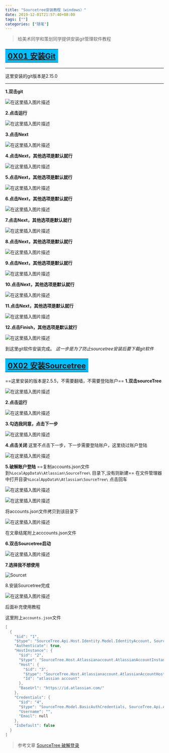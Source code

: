 ```yaml
---
title: "Sourcetree安装教程（windows）"
date: 2019-12-01T21:57:40+08:00
tags: [""]
categories: ["随笔"]
---
```


<!--more-->

>给美术同学和策划同学提供安装git管理软件教程

### <table ><tr ><td align="left" bgcolor=DeepSkyBlue ><font size="5"><b><u> 0X01 安装Git</u></b></font></td></tr></table>	
****
这里安装的git版本是2.15.0
****
**1.双击git**
  
  

![在这里插入图片描述](https://img-blog.csdnimg.cn/20181120113208417.png?x-oss-process=image/watermark,type_ZmFuZ3poZW5naGVpdGk,shadow_10,text_aHR0cHM6Ly9ibG9nLmNzZG4ubmV0L2NvZGluZ3JpdmVy,size_16,color_FFFFFF,t_70)  

**2.点击运行**
  
  

![在这里插入图片描述](https://img-blog.csdnimg.cn/20181120113255325.png?x-oss-process=image/watermark,type_ZmFuZ3poZW5naGVpdGk,shadow_10,text_aHR0cHM6Ly9ibG9nLmNzZG4ubmV0L2NvZGluZ3JpdmVy,size_16,color_FFFFFF,t_70)  


**3.点击Next**

  
  

![在这里插入图片描述](https://img-blog.csdnimg.cn/20181120113314436.png?x-oss-process=image/watermark,type_ZmFuZ3poZW5naGVpdGk,shadow_10,text_aHR0cHM6Ly9ibG9nLmNzZG4ubmV0L2NvZGluZ3JpdmVy,size_16,color_FFFFFF,t_70)  


**4.点击Next，其他选项是默认就行**
  
  

![在这里插入图片描述](https://img-blog.csdnimg.cn/20181120113330903.png?x-oss-process=image/watermark,type_ZmFuZ3poZW5naGVpdGk,shadow_10,text_aHR0cHM6Ly9ibG9nLmNzZG4ubmV0L2NvZGluZ3JpdmVy,size_16,color_FFFFFF,t_70)  

**5.点击Next，其他选项是默认就行**
  
  

![在这里插入图片描述](https://img-blog.csdnimg.cn/20181120113404854.png?x-oss-process=image/watermark,type_ZmFuZ3poZW5naGVpdGk,shadow_10,text_aHR0cHM6Ly9ibG9nLmNzZG4ubmV0L2NvZGluZ3JpdmVy,size_16,color_FFFFFF,t_70)  

**6.点击Next，其他选项是默认就行**
  
  

![在这里插入图片描述](https://img-blog.csdnimg.cn/20181120113415146.png?x-oss-process=image/watermark,type_ZmFuZ3poZW5naGVpdGk,shadow_10,text_aHR0cHM6Ly9ibG9nLmNzZG4ubmV0L2NvZGluZ3JpdmVy,size_16,color_FFFFFF,t_70)  

**7.点击Next，其他选项是默认就行**
  
  

![在这里插入图片描述](https://img-blog.csdnimg.cn/20181120113427980.png?x-oss-process=image/watermark,type_ZmFuZ3poZW5naGVpdGk,shadow_10,text_aHR0cHM6Ly9ibG9nLmNzZG4ubmV0L2NvZGluZ3JpdmVy,size_16,color_FFFFFF,t_70)  

**8.点击Next，其他选项是默认就行**
  
  

![在这里插入图片描述](https://img-blog.csdnimg.cn/20181120113441432.png?x-oss-process=image/watermark,type_ZmFuZ3poZW5naGVpdGk,shadow_10,text_aHR0cHM6Ly9ibG9nLmNzZG4ubmV0L2NvZGluZ3JpdmVy,size_16,color_FFFFFF,t_70)  

**9.点击Next，其他选项是默认就行**
  
  

![在这里插入图片描述](https://img-blog.csdnimg.cn/20181120113500909.png?x-oss-process=image/watermark,type_ZmFuZ3poZW5naGVpdGk,shadow_10,text_aHR0cHM6Ly9ibG9nLmNzZG4ubmV0L2NvZGluZ3JpdmVy,size_16,color_FFFFFF,t_70)  

**10.点击Next，其他选项是默认就行**
  
  

![在这里插入图片描述](https://img-blog.csdnimg.cn/20181120113510982.png?x-oss-process=image/watermark,type_ZmFuZ3poZW5naGVpdGk,shadow_10,text_aHR0cHM6Ly9ibG9nLmNzZG4ubmV0L2NvZGluZ3JpdmVy,size_16,color_FFFFFF,t_70)  

**11.点击Next，其他选项是默认就行**
  
  

![在这里插入图片描述](https://img-blog.csdnimg.cn/20181120113532762.png?x-oss-process=image/watermark,type_ZmFuZ3poZW5naGVpdGk,shadow_10,text_aHR0cHM6Ly9ibG9nLmNzZG4ubmV0L2NvZGluZ3JpdmVy,size_16,color_FFFFFF,t_70)  

**12.点击Finish，其他选项是默认就行**
  
  

![在这里插入图片描述](https://img-blog.csdnimg.cn/20181120113547862.png?x-oss-process=image/watermark,type_ZmFuZ3poZW5naGVpdGk,shadow_10,text_aHR0cHM6Ly9ibG9nLmNzZG4ubmV0L2NvZGluZ3JpdmVy,size_16,color_FFFFFF,t_70)  


到这里git软件安装完成。
*这一步是为了防止sourcetree安装后要下载git软件*
### <table ><tr ><td align="left" bgcolor=DeepSkyBlue ><font size="5"><b><u> 0X02 安装Sourcetree</u></b></font></td></tr></table>	
==这里安装的版本是2.5.5，不需要翻墙，不需要登陆账户==
**1.双击sourceTree**
  
  

![在这里插入图片描述](https://img-blog.csdnimg.cn/20181120113719121.png?x-oss-process=image/watermark,type_ZmFuZ3poZW5naGVpdGk,shadow_10,text_aHR0cHM6Ly9ibG9nLmNzZG4ubmV0L2NvZGluZ3JpdmVy,size_16,color_FFFFFF,t_70)  


**2.点击运行**
  
  

![在这里插入图片描述](https://img-blog.csdnimg.cn/20181120113830948.png?x-oss-process=image/watermark,type_ZmFuZ3poZW5naGVpdGk,shadow_10,text_aHR0cHM6Ly9ibG9nLmNzZG4ubmV0L2NvZGluZ3JpdmVy,size_16,color_FFFFFF,t_70)  


**3.勾选我同意，点击下一步**  
  

![在这里插入图片描述](https://img-blog.csdnimg.cn/20181120113851327.png?x-oss-process=image/watermark,type_ZmFuZ3poZW5naGVpdGk,shadow_10,text_aHR0cHM6Ly9ibG9nLmNzZG4ubmV0L2NvZGluZ3JpdmVy,size_16,color_FFFFFF,t_70)  


**4.点击关闭**
这里不点击下一步，下一步需要登陆账户，这里绕过账户登陆
  
  

![在这里插入图片描述](https://img-blog.csdnimg.cn/20181120113920758.png?x-oss-process=image/watermark,type_ZmFuZ3poZW5naGVpdGk,shadow_10,text_aHR0cHM6Ly9ibG9nLmNzZG4ubmV0L2NvZGluZ3JpdmVy,size_16,color_FFFFFF,t_70)  

**5.破解账户登陆**
==复制accounts.json文件到`%LocalAppData%\Atlassian\SourceTree\` 目录下,没有则新建==
在文件管理器中打开目录`%LocalAppData%\Atlassian\SourceTree\` 点击回车
  
  

![在这里插入图片描述](https://img-blog.csdnimg.cn/20181120114346673.png?x-oss-process=image/watermark,type_ZmFuZ3poZW5naGVpdGk,shadow_10,text_aHR0cHM6Ly9ibG9nLmNzZG4ubmV0L2NvZGluZ3JpdmVy,size_16,color_FFFFFF,t_70)  


  
  

![在这里插入图片描述](https://img-blog.csdnimg.cn/20181120114025954.png?x-oss-process=image/watermark,type_ZmFuZ3poZW5naGVpdGk,shadow_10,text_aHR0cHM6Ly9ibG9nLmNzZG4ubmV0L2NvZGluZ3JpdmVy,size_16,color_FFFFFF,t_70)  


将accounts.json文件拷贝到该目录下
  
  

![在这里插入图片描述](https://img-blog.csdnimg.cn/2018112011410246.png?x-oss-process=image/watermark,type_ZmFuZ3poZW5naGVpdGk,shadow_10,text_aHR0cHM6Ly9ibG9nLmNzZG4ubmV0L2NvZGluZ3JpdmVy,size_16,color_FFFFFF,t_70)  


在文章结尾附上acccounts.json文件

**6.双击Sourcetree启动**
  
  

![在这里插入图片描述](https://img-blog.csdnimg.cn/20181120114709754.png)  


**7.选择我不想使用**

  

![Sourcet](https://img-blog.csdnimg.cn/20181120114737411.png?x-oss-process=image/watermark,type_ZmFuZ3poZW5naGVpdGk,shadow_10,text_aHR0cHM6Ly9ibG9nLmNzZG4ubmV0L2NvZGluZ3JpdmVy,size_16,color_FFFFFF,t_70)  

8.安装Sourcetree完成
  
  

![在这里插入图片描述](https://img-blog.csdnimg.cn/20181120114804270.png?x-oss-process=image/watermark,type_ZmFuZ3poZW5naGVpdGk,shadow_10,text_aHR0cHM6Ly9ibG9nLmNzZG4ubmV0L2NvZGluZ3JpdmVy,size_16,color_FFFFFF,t_70)  

后面补充使用教程


这里附上`accounts.json`文件
```c
[
  {
    "$id": "1",
    "$type": "SourceTree.Api.Host.Identity.Model.IdentityAccount, SourceTree.Api.Host.Identity",
    "Authenticate": true,
    "HostInstance": {
      "$id": "2",
      "$type": "SourceTree.Host.Atlassianaccount.AtlassianAccountInstance, SourceTree.Host.AtlassianAccount",
      "Host": {
        "$id": "3",
        "$type": "SourceTree.Host.Atlassianaccount.AtlassianAccountHost, SourceTree.Host.AtlassianAccount",
        "Id": "atlassian account"
      },
      "BaseUrl": "https://id.atlassian.com/"
    },
    "Credentials": {
      "$id": "4",
      "$type": "SourceTree.Model.BasicAuthCredentials, SourceTree.Api.Account",
      "Username": "",
      "Email": null
    },
    "IsDefault": false
  }
]
```

>参考文章
>[SourceTree 破解登录](https://blog.csdn.net/suwei791488323/article/details/79572221)

